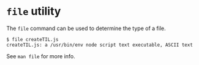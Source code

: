# `file` utility

The `file` command can be used to determine the type of a file.

```shell
$ file createTIL.js
createTIL.js: a /usr/bin/env node script text executable, ASCII text
```

See `man file` for more info.

